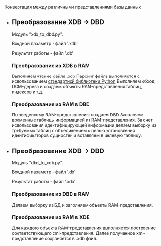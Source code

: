 
Конвертация между различными представлениями базы данных

* 
  ## Преобразование XDB -> DBD ##

  Модуль "xdb_to_dbd.py".

  Входной параметр - файл '.xdb'

  Результат работы - файл '.db'

  ### Преобразование из XDB в RAM

  Выполняем чтение файла .xdb
  Парсинг файла выполняется с использованием [стандартной библиотеки Python](https://docs.python.org/3/library/xml.dom.minidom.html#module-xml.dom.minidom)
  Выполняем обход DOM-дерева и создаем объекты RAM-представления таблиц, индексов и т.д.

  ### Преобразование из RAM в DBD

  По введенному RAM-представлению создаем DBD
  Заполняем временные таблицы информацией из RAM-представления.
  За счет использования идентифицирующей информации делаем выборку из требуемых таблиц с объединением с целью установления идентификаторов сущностей и вставляем в целевую таблицу.
  
* ## Преобразование XDB -> DBD ##

  Модуль "dbd_to_xdb.py".

  Входной параметр - файл '.db'

  Результат работы - файл '.xdb'

  ### Преобразование из DBD в RAM 

  Делаем выборку из БД и заполняем объекты RAM-представления.

  ### Преобразование из RAM в XDB

  Для каждого объекта RAM-представления выполняется построение соответствующего xml-представления.
  Далее полученное xml-представление сохраняется в .xdb файл.